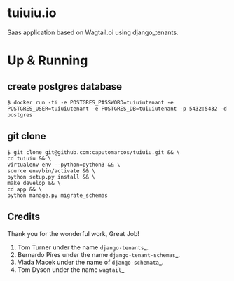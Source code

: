 tuiuiu.io
=========

Saas application based on Wagtail.oi using django_tenants.


# Up & Running
   
create postgres database 
------------------------
      
    $ docker run -ti -e POSTGRES_PASSWORD=tuiuiutenant -e POSTGRES_USER=tuiuiutenant -e POSTGRES_DB=tuiuiutenant -p 5432:5432 -d postgres
    
git clone
---------
    
    $ git clone git@github.com:caputomarcos/tuiuiu.git && \
    cd tuiuiu && \ 
    virtualenv env --python=python3 && \
    source env/bin/activate && \
    python setup.py install && \
    make develop && \
    cd app && \ 
    python manage.py migrate_schemas
        

Credits
-------

Thank you for the wonderful work, Great Job!

   1. Tom Turner under the name `django-tenants`_.
   2. Bernardo Pires under the name `django-tenant-schemas`_.
   3. Vlada Macek under the name of `django-schemata`_.
   4. Tom Dyson under the name `wagtail`_
